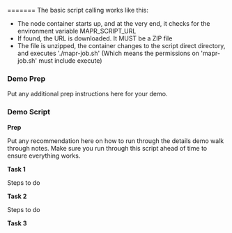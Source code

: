 =======
The basic script calling works like this:
  * The node container starts up, and at the very end, it checks for the environment variable MAPR_SCRIPT_URL
  * If found, the URL is downloaded. It MUST be a ZIP file
  * The file is unzipped, the container changes to the script direct directory, and executes './mapr-job.sh' (Which means the permissions on 'mapr-job.sh' must include execute)

### Demo Prep ###

Put any additional prep instructions here for your demo.

### Demo Script ###

**Prep**

Put any recommendation here on how to run through the details demo walk through notes. Make sure you run through this script ahead of time to ensure everything works.

**Task 1**

Steps to do

**Task 2**

Steps to do

**Task 3**
